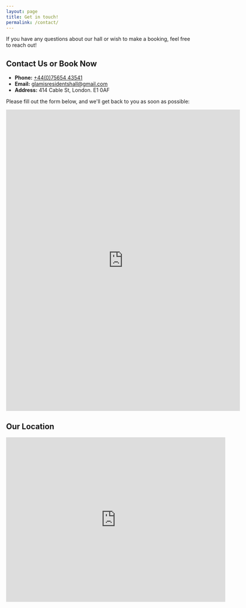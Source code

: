 ```yaml
---
layout: page
title: Get in touch!
permalink: /contact/
---
```


<div class="contact-section">
  <p>If you have any questions about our hall or wish to make a booking, feel free to reach out!</p>

  <!-- Contact Details -->
  <h2>Contact Us or Book Now</h2>
  <ul>
    <li><strong>Phone:</strong> <a href="tel:+44(0)756544 3541">+44(0)75654 43541</a></li>
    <li><strong>Email:</strong> <a href="mailto:glamisresidentshall@gmail.com">glamisresidentshall@gmail.com</a></li>
    <li><strong>Address:</strong> 414 Cable St, London. E1 0AF</li>
  </ul>

  <!-- Google Form for Contact -->
  <p>Please fill out the form below, and we'll get back to you as soon as possible:</p>
  <iframe src="https://docs.google.com/forms/d/e/1FAIpQLSeLOV2NwQJyt18aFXyYHfYs8Mat_8rIfwHgpRGkb8J47xFOfw/viewform?embedded=true" width="640" height="824" frameborder="0" marginheight="0" marginwidth="0">Loading…</iframe>

  <!-- Google Maps Embed -->
  <h2>Our Location</h2>
  <div class="map">
    <iframe src="https://www.google.com/maps/embed?pb=!1m18!1m12!1m3!1d1241.5632185335794!2d-0.05151764487784282!3d51.51089632212799!2m3!1f0!2f0!3f0!3m2!1i1024!2i768!4f13.1!3m3!1m2!1s0x4876032bc7c26529%3A0x9d0ee7b2209fee8d!2sThe%20Glamis%20Residents&#39;%20Hall!5e0!3m2!1sen!2suk!4v1732052402759!5m2!1sen!2suk" width="600" height="450" style="border:0;" allowfullscreen="" loading="lazy" referrerpolicy="no-referrer-when-downgrade"></iframe>
  </div>
</div>

